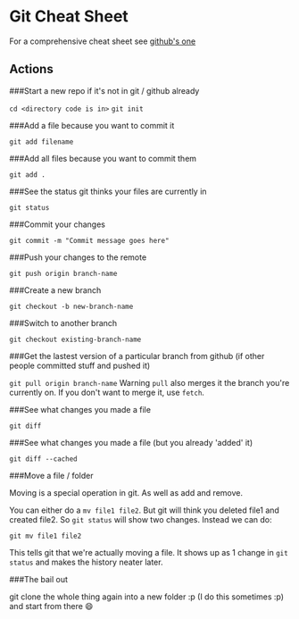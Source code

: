 # Git Cheat Sheet

For a comprehensive cheat sheet see [github's one]()

## Actions

###Start a new repo if it's not in git / github already

`cd <directory code is in>`
`git init`

###Add a file because you want to commit it

`git add filename`

###Add all files because you want to commit them

`git add .`

###See the status git thinks your files are currently in

`git status`

###Commit your changes

`git commit -m "Commit message goes here"`

###Push your changes to the remote

`git push origin branch-name`

###Create a new branch

`git checkout -b new-branch-name`

###Switch to another branch

`git checkout existing-branch-name`

###Get the lastest version of a particular branch from github (if other people committed stuff and pushed it)

`git pull origin branch-name` Warning `pull` also merges it the branch you're currently on. If you don't want to merge it, use `fetch`.


###See what changes you made a file

`git diff`

###See what changes you made a file (but you already 'added' it)

`git diff --cached`

###Move a file / folder

Moving is a special operation in git. As well as add and remove.

You can either do a `mv file1 file2`. But git will think you deleted file1 and created file2. So `git status` will show two changes. Instead we can do:

`git mv file1 file2`

This tells git that we're actually moving a file. It shows up as 1 change in `git status` and makes the history neater later. 

###The bail out

git clone the whole thing again into a new folder :p (I do this sometimes :p) and start from there :smile:
